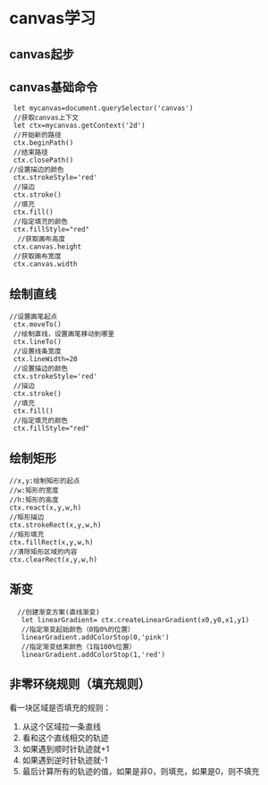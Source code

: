 #  canvas学习

## canvas起步

##  canvas基础命令

```
 let mycanvas=document.querySelector('canvas')
 //获取canvas上下文
 let ctx=mycanvas.getContext('2d')
 //开始新的路径
 ctx.beginPath()
 //结束路径
 ctx.closePath()
//设置描边的颜色
 ctx.strokeStyle='red'
 //描边
 ctx.stroke()
 //填充
 ctx.fill()
 //指定填充的颜色
 ctx.fillStyle="red"
  //获取画布高度
 ctx.canvas.height
 //获取画布宽度
 ctx.canvas.width
```



##  绘制直线

```
//设置画笔起点
 ctx.moveTo()
 //绘制直线，设置画笔移动到哪里
 ctx.lineTo()
 //设置线条宽度
 ctx.lineWidth=20
 //设置描边的颜色
 ctx.strokeStyle='red'
 //描边
 ctx.stroke()
 //填充
 ctx.fill()
 //指定填充的颜色
 ctx.fillStyle="red"
```

##  绘制矩形

```
//x,y:绘制矩形的起点
//w:矩形的宽度
//h:矩形的高度
ctx.react(x,y,w,h)
//矩形描边
ctx.strokeRect(x,y,w,h)
//矩形填充
ctx.fillRect(x,y,w,h)
//清除矩形区域的内容
ctx.clearRect(x,y,w,h)

```

##  渐变

```
  //创建渐变方案(直线渐变)
   let linearGradient= ctx.createLinearGradient(x0,y0,x1,y1)
   //指定渐变起始颜色（0指0%的位置）
   linearGradient.addColorStop(0,'pink')
   //指定渐变结束颜色（1指100%位置）
   linearGradient.addColorStop(1,'red') 
```

##  非零环绕规则（填充规则）

看一块区域是否填充的规则：

1. 从这个区域拉一条直线
2. 看和这个直线相交的轨迹
3. 如果遇到顺时针轨迹就+1
4. 如果遇到逆时针轨迹就-1
5. 最后计算所有的轨迹的值，如果是非0，则填充，如果是0，则不填充



